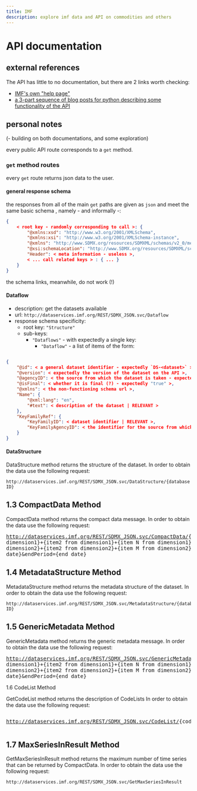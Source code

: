 ```yaml
---
title: IMF
description: explore imf data and API on commodities and others
---
```

# API documentation

## external references

The API has little to no documentation, but there are 2 links worth checking:

* [IMF's own "help page"](https://datahelp.imf.org/knowledgebase/articles/838041-sdmx-2-0-restful-web-service)
* [a 3-part sequence of blog posts for python describing some functionality of the API](http://www.bd-econ.com/imfapi1.html)

## personal notes

(- building on both documentations, and some exploration)

every public API route corresponds to a `get` method.

### `get` method routes

every `get` route returns json data to the user.

#### general response schema

the responses from all of the main `get` paths are given as `json` and meet the same basic schema , namely - and informally -:

```json
{
    < root key - randomly corresponding to call >: {
        "@xmlns:xsd": "http://www.w3.org/2001/XMLSchema",
        "@xmlns:xsi": "http://www.w3.org/2001/XMLSchema-instance",
        "@xmlns": "http://www.SDMX.org/resources/SDMXML/schemas/v2_0/message",
        "@xsi:schemaLocation": "http://www.SDMX.org/resources/SDMXML/schemas/v2_0/structure https://registry.sdmx.org/schemas/v2_0/SDMXStructure.xsd http://www.SDMX.org/resources/SDMXML/schemas/v2_0/message https://registry.sdmx.org/schemas/v2_0/SDMXMessage.xsd",
        "Header": < meta information - useless >,
        < ... call related keys > : { ... }
    }
}
```

the schema links, meanwhile, do not work (!)

#### Dataflow

* description: get the datasets available
* url: `http://dataservices.imf.org/REST/SDMX_JSON.svc/Dataflow`
* response schema specificity:
  * root key: `"Structure"`
  * sub-keys:
    * `"Dataflows"` - with expectedly a single key:
      * `"Dataflow"` - a list of items of the form:

```json

{
    "@id": < a general dataset identifier - expectedly `DS-<dataset>` >,
    "@version": < expectedly the version of the dataset on the API >,
    "@agencyID": < the source from which the dataset is taken - expectedly "IMF" >,
    "@isFinal": < whether it is final (?) - expectedly "true" >,
    "@xmlns": < the non-functioning schema url >,
    "Name": {
        "@xml:lang": "en",
        "#text": < description of the dataset | RELEVANT >
    },
    "KeyFamilyRef": {
        "KeyFamilyID": < dataset identifier | RELEVANT >,
        "KeyFamilyAgencyID": < the identifier for the source from which the dataset is taken - expectedly "IMF" >,
    }
}
```

#### DataStructure

DataStructure method returns the structure of the dataset.
In order to obtain the data use the following request:

```
http://dataservices.imf.org/REST/SDMX_JSON.svc/DataStructure/{database ID}
```

## 1.3 CompactData Method

CompactData method returns the compact data message.
In order to obtain the data use the following request:

<pre><a href="http://dataservices.imf.org/REST/SDMX_JSON.svc/CompactData/" title="Link: http://dataservices.imf.org/REST/SDMX_JSON.svc/CompactData/">http://dataservices.imf.org/REST/SDMX_JSON.svc/CompactData/</a><span>{database ID}/{frequency}.{item1 from
dimension1}+{item2 from dimension1}+{item N from dimension1}.{item1 from
dimension2}+{item2 from dimension2}+{item M from dimension2}?startPeriod={start
date}&endPeriod={end date}</span><br/></pre>

## 1.4 MetadataStructure Method

MetadataStructure method returns the metadata structure of the dataset.
In order to obtain the data use the following request:

```
http://dataservices.imf.org/REST/SDMX_JSON.svc/MetadataStructure/{database ID}
```

## 1.5 GenericMetadata Method

GenericMetadata method returns the generic metadata message.
In order to obtain the data use the following request:

<pre><a href="http://dataservices.imf.org/REST/SDMX_JSON.svc/GenericMetadata/" title="Link: http://dataservices.imf.org/REST/SDMX_JSON.svc/GenericMetadata/">http://dataservices.imf.org/REST/SDMX_JSON.svc/GenericMetadata/</a><span>{database ID}/{item1 from
dimension1}+{item2 from dimension1}+{item N from dimension1}.{item1 from
dimension2}+{item2 from dimension2}+{item M from dimension2}?startPeriod={start
date}&endPeriod={end date}</span></pre>

1.6 CodeList Method

GetCodeList method returns the description of CodeLists
In order to obtain the data use the following request:

<pre><p><a href="http://dataservices.imf.org/REST/SDMX_JSON.svc/CodeList/" title="Link: http://dataservices.imf.org/REST/SDMX_JSON.svc/CodeList/">http://dataservices.imf.org/REST/SDMX_JSON.svc/CodeList/</a>{codelist code}_{database ID}</p></pre>

## 1.7 MaxSeriesInResult Method

GetMaxSeriesInResult method returns the maximum number of time series that can be returned by CompactData.
In order to obtain the data use the following request:

```
http://dataservices.imf.org/REST/SDMX_JSON.svc/GetMaxSeriesInResult
```
